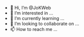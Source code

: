 - 👋 Hi, I’m @JoKWeb
- 👀 I’m interested in ...
- 🌱 I’m currently learning ...
- 💞️ I’m looking to collaborate on ...
- 📫 How to reach me ...

<!---
JoKWeb/JoKWeb is a ✨ special ✨ repository because its `README.md` (this file) appears on your GitHub profile.
You can click the Preview link to take a look at your changes.
--->
